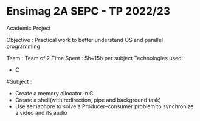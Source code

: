 Ensimag 2A SEPC - TP 2022/23
============================


Academic Project




Objective : Practical work to better understand OS and parallel programming




Team : Team of 2
Time Spent : 5h~15h per subject
Technologies used:
- C


#Subject :
- Create a memory allocator in C
- Create a shell(with redirection, pipe and background task)
- Use semaphore to solve a Producer–consumer problem to synchronize a video and its audio

